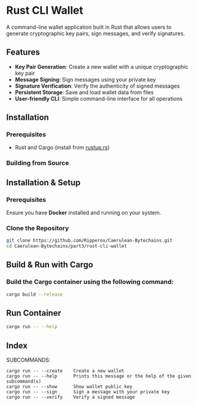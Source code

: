 # Rust CLI Wallet

A command-line wallet application built in Rust that allows users to generate cryptographic key pairs, sign messages, and verify signatures.

## Features

- **Key Pair Generation**: Create a new wallet with a unique cryptographic key pair
- **Message Signing**: Sign messages using your private key
- **Signature Verification**: Verify the authenticity of signed messages
- **Persistent Storage**: Save and load wallet data from files
- **User-friendly CLI**: Simple command-line interface for all operations

## Installation

### Prerequisites

- Rust and Cargo (install from [rustup.rs](https://rustup.rs/))

### Building from Source

## Installation & Setup

### Prerequisites

Ensure you have **Docker** installed and running on your system.

### Clone the Repository
```sh
git clone https://github.com/Ripperox/Caerulean-Bytechains.git
cd Caerulean-Bytechains/part3/rust-cli-wallet

```


## Build & Run with Cargo
### Build the Cargo container using the following command:
```sh
cargo build --release
```
## Run Container
```sh
cargo run -- --help
```
## Index
SUBCOMMANDS:

    cargo run -- --create    Create a new wallet
    cargo run -- --help      Prints this message or the help of the given subcommand(s)
    cargo run -- --show      Show wallet public key
    cargo run -- --sign      Sign a message with your private key
    cargo run -- --verify    Verify a signed message
